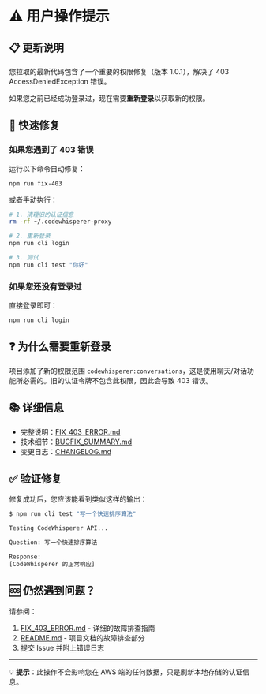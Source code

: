# ⚠️ 用户操作提示

## 📋 更新说明

您拉取的最新代码包含了一个重要的权限修复（版本 1.0.1），解决了 403 AccessDeniedException 错误。

如果您之前已经成功登录过，现在需要**重新登录**以获取新的权限。

## 🔧 快速修复

### 如果您遇到了 403 错误

运行以下命令自动修复：

```bash
npm run fix-403
```

或者手动执行：

```bash
# 1. 清理旧的认证信息
rm -rf ~/.codewhisperer-proxy

# 2. 重新登录
npm run cli login

# 3. 测试
npm run cli test "你好"
```

### 如果您还没有登录过

直接登录即可：

```bash
npm run cli login
```

## ❓ 为什么需要重新登录

项目添加了新的权限范围 `codewhisperer:conversations`，这是使用聊天/对话功能所必需的。旧的认证令牌不包含此权限，因此会导致 403 错误。

## 📚 详细信息

- 完整说明：[FIX_403_ERROR.md](./FIX_403_ERROR.md)
- 技术细节：[BUGFIX_SUMMARY.md](./BUGFIX_SUMMARY.md)
- 变更日志：[CHANGELOG.md](./CHANGELOG.md)

## ✅ 验证修复

修复成功后，您应该能看到类似这样的输出：

```bash
$ npm run cli test "写一个快速排序算法"

Testing CodeWhisperer API...

Question: 写一个快速排序算法

Response:
[CodeWhisperer 的正常响应]
```

## 🆘 仍然遇到问题？

请参阅：
1. [FIX_403_ERROR.md](./FIX_403_ERROR.md) - 详细的故障排查指南
2. [README.md](./README.md#故障排查) - 项目文档的故障排查部分
3. 提交 Issue 并附上错误日志

---

💡 **提示**：此操作不会影响您在 AWS 端的任何数据，只是刷新本地存储的认证信息。
